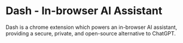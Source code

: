 # Dash - In-browser AI Assistant

Dash is a chrome extension which powers an in-browser AI assistant, providing a secure, private, and open-source alternative to ChatGPT.
